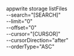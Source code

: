 appwrite storage listFiles \
        --search="[SEARCH]" \
        --limit="0" \
        --offset="0" \
        --cursor="[CURSOR]" \
        --cursorDirection="after" \
        --orderType="ASC"
